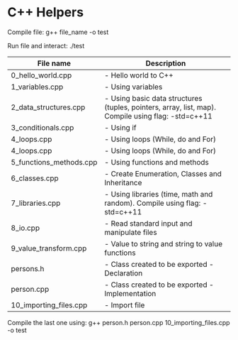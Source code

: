 # C++ Helpers

Compile file:
g++ file_name -o test

Run file and interact:
./test

| File name        		| Description 												   |
| --------------------- |------------------------------------------------------------- |
| 0_hello_world.cpp 		| - Hello world to C++ |
| 1_variables.cpp			| - Using variables |
| 2_data_structures.cpp		| - Using basic data structures (tuples, pointers, array, list, map). Compile using flag: -std=c++11 |
| 3_conditionals.cpp		| - Using if |
| 4_loops.cpp				| - Using loops (While, do and For) |
| 4_loops.cpp				| - Using loops (While, do and For) |
| 5_functions_methods.cpp 	| - Using functions and methods |
| 6_classes.cpp 			| - Create Enumeration, Classes and Inheritance |
| 7_libraries.cpp 			| - Using libraries (time, math and random). Compile using flag: -std=c++11 |
| 8_io.cpp 					| - Read standard input and manipulate files |
| 9_value_transform.cpp		| - Value to string and string to value functions |
| persons.h					| - Class created to be exported - Declaration |
| person.cpp				| - Class created to be exported - Implementation |
| 10_importing_files.cpp	| - Import file |


Compile the last one using:
g++ person.h person.cpp 10_importing_files.cpp -o test